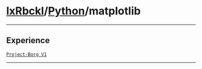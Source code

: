 # [lxRbckl](https://github.com/lxRbckl/lxRbckl/tree/main/README.md)/[Python](https://github.com/lxRbckl/lxRbckl/tree/main/Python)/matplotlib

---

## Experience
[`Project-Borg V1`](https://github.com/lxRbckl/Project-Borg/blob/V1/README.md)

---
